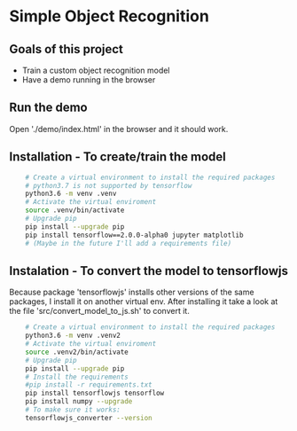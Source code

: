 # Simple Object Recognition

## Goals of this project

- Train a custom object recognition model
- Have a demo running in the browser

## Run the demo

Open './demo/index.html' in the browser and it should work.

## Installation - To create/train the model

```sh
    # Create a virtual environment to install the required packages
    # python3.7 is not supported by tensorflow
    python3.6 -m venv .venv
    # Activate the virtual enviroment
    source .venv/bin/activate
    # Upgrade pip
    pip install --upgrade pip
    pip install tensorflow==2.0.0-alpha0 jupyter matplotlib
    # (Maybe in the future I'll add a requirements file)
```  

## Instalation - To convert the model to tensorflowjs

Because package 'tensorflowjs' installs other versions of the same packages, I install it on another virtual env. After installing it take a look at the file 'src/convert_model_to_js.sh' to convert it.

```sh
    # Create a virtual environment to install the required packages
    python3.6 -m venv .venv2
    # Activate the virtual enviroment
    source .venv2/bin/activate
    # Upgrade pip
    pip install --upgrade pip
    # Install the requirements
    #pip install -r requirements.txt
    pip install tensorflowjs tensorflow
    pip install numpy --upgrade
    # To make sure it works:
    tensorflowjs_converter --version
```  
